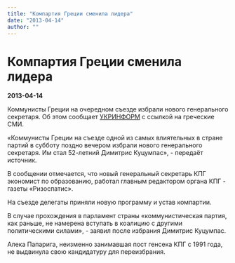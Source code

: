 ```yaml
---
title: "Компартия Греции сменила лидера"
date: "2013-04-14"
author: ""
---
```


# Компартия Греции сменила лидера

**2013-04-14** 

Коммунисты Греции на очередном съезде избрали нового генерального секретаря. Об этом сообщает [УКРИНФОРМ](http://www.ukrinform.ua/rus/) с ссылкой на греческие СМИ.

«Коммунисты Греции на съезде одной из самых влиятельных в стране партий в субботу поздно вечером избрали нового генерального секретаря. Им стал 52-летний Димитрис Куцумпас», - передаёт источник.

В сообщении отмечается, что новый генеральный секретарь КПГ экономист по образованию, работал главным редактором органа КПГ - газеты «Ризоспатис».

На съезде делегаты приняли новую программу и устав компартии.

В случае прохождения в парламент страны «коммунистическая партия, как раньше, не намерена вступать в коалицию с другими политическими силами», - заявил после избрания Димитрис Куцумпас.

Алека Папарига, неизменно занимавшая пост генсека КПГ с 1991 года, не выдвинула свою кандидатуру для переизбрания.
